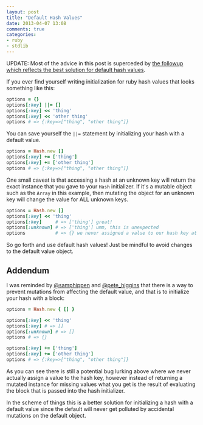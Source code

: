 ```yaml
---
layout: post
title: "Default Hash Values"
date: 2013-04-07 13:08
comments: true
categories:
- ruby
- stdlib
---
```


UPDATE: Most of the advice in this post is superceded by [the followup
which reflects the best solution for default hash values](/blog/2013/default-hash-values-the-right-way/).

If you ever find yourself writing initialization for ruby hash values that
looks something like this:

```ruby
options = {}
options[:key] ||= []
options[:key] << 'thing'
options[:key] << 'other thing'
options # => {:key=>["thing", "other thing"]}
```

You can save yourself the `||=` statement by initializing your hash with a default value.

```ruby
options = Hash.new []
options[:key] += ['thing']
options[:key] += ['other thing']
options # => {:key=>["thing", "other thing"]}
```

One small caveat is that accessing a hash at an unknown key will return
the exact instance that you gave to your `Hash` initializer. If it's a mutable object
such as the `Array` in this example, then mutating the object for an unknown key
will change the value for ALL unknown keys.

```ruby
options = Hash.new []
options[:key] << 'thing'
options[:key]     # => ['thing'] great!
options[:unknown] # => ['thing'] umm, this is unexpected
options           # => {} we never assigned a value to our hash key at all!
```

So go forth and use default hash values! Just be mindful to avoid changes to the
default value object.

Addendum
--------

I was reminded by [@samphippen](http://twitter.com/samphippen) and
[@pete_higgins](https://twitter.com/pete_higgins) that there is a way to prevent
mutations from affecting the default value, and that is to initialize your
hash with a block:

```ruby
options = Hash.new { [] }

options[:key] << 'thing'
options[:key] # => []
options[:unknown] # => []
options # => {}

options[:key] += ['thing']
options[:key] += ['other thing']
options # => {:key=>["thing", "other thing"]}
```

As you can see there is still a potential bug lurking above where we never
actually assign a value to the hash key, however instead of returning a
mutated instance for missing values what you get is the result of evaluating
the block that is passed into the hash initializer.

In the scheme of things this is a better solution for initializing a hash
with a default value since the default will never get polluted by accidental
mutations on the default object.
